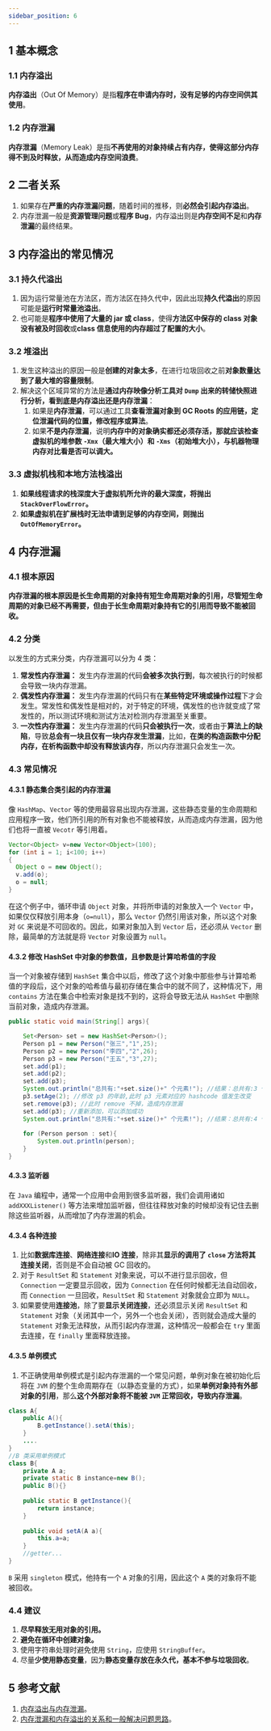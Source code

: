 ```yaml
---
sidebar_position: 6
---
```


## 1 基本概念

### 1.1 内存溢出

**内存溢出**（Out Of Memory）是指**程序在申请内存时，没有足够的内存空间供其使用**。

### 1.2 内存泄漏

**内存泄漏**（Memory Leak）是指**不再使用的对象持续占有内存，使得这部分内存得不到及时释放，从而造成内存空间浪费**。

## 2 二者关系

1. 如果存在**严重的内存泄漏问题**，随着时间的推移，则**必然会引起内存溢出**。
2. 内存泄漏一般是**资源管理问题**或**程序 Bug**，内存溢出则是**内存空间不足**和**内存泄漏**的最终结果。

## 3 内存溢出的常见情况

### 3.1 持久代溢出

1. 因为运行常量池在方法区，而方法区在持久代中，因此出现**持久代溢出**的原因可能是**运行时常量池溢出**。
2. 也可能是**程序中使用了大量的 jar 或 class**，使得**方法区中保存的 class 对象没有被及时回收**或**class 信息使用的内存超过了配置的大小**。

### 3.2 堆溢出

1. 发生这种溢出的原因一般是**创建的对象太多**，在进行垃圾回收之前**对象数量达到了最大堆的容量限制**。
2. 解决这个区域异常的方法是**通过内存映像分析工具对 `Dump` 出来的转储快照进行分析，看到底是内存溢出还是内存泄漏**：
   1. 如果是**内存泄漏**，可以通过工具**查看泄漏对象到 GC Roots 的应用链，定位泄漏代码的位置，修改程序或算法**。
   2. 如果**不是内存泄漏**，说明**内存中的对象确实都还必须存活，那就应该检查虚拟机的堆参数 `-Xmx`（最大堆大小）和 `-Xms`（初始堆大小），与机器物理内存对比看是否可以调大。**

### 3.3 虚拟机栈和本地方法栈溢出

1. **如果线程请求的栈深度大于虚拟机所允许的最大深度，将抛出 `StackOverFlowError`。**
2. **如果虚拟机在扩展栈时无法申请到足够的内存空间，则抛出 `OutOfMemoryError`。**

## 4 内存泄漏

### 4.1 根本原因

**内存泄漏的根本原因是长生命周期的对象持有短生命周期对象的引用，尽管短生命周期的对象已经不再需要，但由于长生命周期对象持有它的引用而导致不能被回收。**

### 4.2 分类

以发生的方式来分类，内存泄漏可以分为 4 类：

1. **常发性内存泄漏：** 发生内存泄漏的代码**会被多次执行到**，每次被执行的时候都会导致一块内存泄漏。
2. **偶发性内存泄漏：** 发生内存泄漏的代码只有在**某些特定环境或操作过程**下才会发生。常发性和偶发性是相对的，对于特定的环境，偶发性的也许就变成了常发性的，所以测试环境和测试方法对检测内存泄漏至关重要。
3. **一次性内存泄漏：** 发生内存泄漏的代码**只会被执行一次**，或者由于**算法上的缺陷**，导致**总会有一块且仅有一块内存发生泄漏**，比如，**在类的构造函数中分配内存，在析构函数中却没有释放该内存**，所以内存泄漏只会发生一次。

### 4.3 常见情况

#### 4.3.1 静态集合类引起的内存泄漏

像 `HashMap`、`Vector` 等的使用最容易出现内存泄漏，这些静态变量的生命周期和应用程序一致，他们所引用的所有对象也不能被释放，从而造成内存泄漏，因为他们也将一直被 `Vecotr` 等引用着。

```java
Vector<Object> v=new Vector<Object>(100);
for (int i = 1; i<100; i++)
{
  Object o = new Object();
  v.add(o);
  o = null;
}
```

在这个例子中，循环申请 `Object` 对象，并将所申请的对象放入一个 `Vector` 中，如果仅仅释放引用本身（`o=null`），那么 `Vector` 仍然引用该对象，所以这个对象对 `GC` 来说是不可回收的。因此，如果对象加入到 `Vector` 后，还必须从 `Vector` 删除，最简单的方法就是将 `Vector` 对象设置为 `null`。

#### 4.3.2 修改 HashSet 中对象的参数值，且参数是计算哈希值的字段

当一个对象被存储到 `HashSet` 集合中以后，修改了这个对象中那些参与计算哈希值的字段后，这个对象的哈希值与最初存储在集合中的就不同了，这种情况下，用 `contains` 方法在集合中检索对象是找不到的，这将会导致无法从 `HashSet` 中删除当前对象，造成内存泄漏。

```java
public static void main(String[] args){

    Set<Person> set = new HashSet<Person>();
    Person p1 = new Person("张三","1",25);
    Person p2 = new Person("李四","2",26);
    Person p3 = new Person("王五","3",27);
    set.add(p1);
    set.add(p2);
    set.add(p3);
    System.out.println("总共有:"+set.size()+" 个元素!"); //结果：总共有:3 个元素!
    p3.setAge(2); //修改 p3 的年龄,此时 p3 元素对应的 hashcode 值发生改变
    set.remove(p3); //此时 remove 不掉，造成内存泄漏
    set.add(p3); //重新添加，可以添加成功
    System.out.println("总共有:"+set.size()+" 个元素!"); //结果：总共有:4 个元素!
  
    for (Person person : set){
        System.out.println(person);
    }
}
```

#### 4.3.3 监听器

在 `Java` 编程中，通常一个应用中会用到很多监听器，我们会调用诸如 `addXXXListener()` 等方法来增加监听器，但往往释放对象的时候却没有记住去删除这些监听器，从而增加了内存泄漏的机会。

#### 4.3.4 各种连接

1. 比如**数据库连接**、**网络连接**和**IO 连接**，除非其**显示的调用了 `close` 方法将其连接关闭**，否则是不会自动被 GC 回收的。
2. 对于 `ResultSet` 和 `Statement` 对象来说，可以不进行显示回收，但 `Connection` 一定要显示回收，因为 `Connection` 在任何时候都无法自动回收，而 `Connection` 一旦回收，`ResultSet` 和 `Statement` 对象就会立即为 `NULL`。
3. 如果要使用**连接池**，除了要**显示关闭连接**，还必须显示关闭 `ResultSet` 和 `Statement` 对象（关闭其中一个，另外一个也会关闭），否则就会造成大量的 `Statement` 对象无法释放，从而引起内存泄漏，这种情况一般都会在 `try` 里面去连接，在 `finally` 里面释放连接。

#### 4.3.5 单例模式

1. 不正确使用单例模式是引起内存泄漏的一个常见问题，单例对象在被初始化后将在 `JVM` 的整个生命周期存在（以静态变量的方式），如果**单例对象持有外部对象的引用**，那么**这个外部对象将不能被 `JVM` 正常回收，导致内存泄漏**。

```java
class A{
    public A(){
        B.getInstance().setA(this);
    }
    ....
}
//B 类采用单例模式
class B{
    private A a;
    private static B instance=new B();
    public B(){}
  
    public static B getInstance(){
        return instance;
    }
  
    public void setA(A a){
        this.a=a;
    }
    //getter...
}
```

`B` 采用 `singleton` 模式，他持有一个 `A` 对象的引用，因此这个 `A` 类的对象将不能被回收。

### 4.4 建议

1. **尽早释放无用对象的引用。**
2. **避免在循环中创建对象。**
3. 使用字符串处理时避免使用 `String`，应使用 `StringBuffer`。
4. 尽量**少使用静态变量**，因为**静态变量存放在永久代，基本不参与垃圾回收**。

## 5 参考文献

1. [内存溢出与内存泄漏](https://www.cnblogs.com/xiaoxi/p/7354857.html)。
2. [内存泄漏和内存溢出的关系和一般解决问题思路](https://www.jianshu.com/p/7dfbf3bf57b3)。


